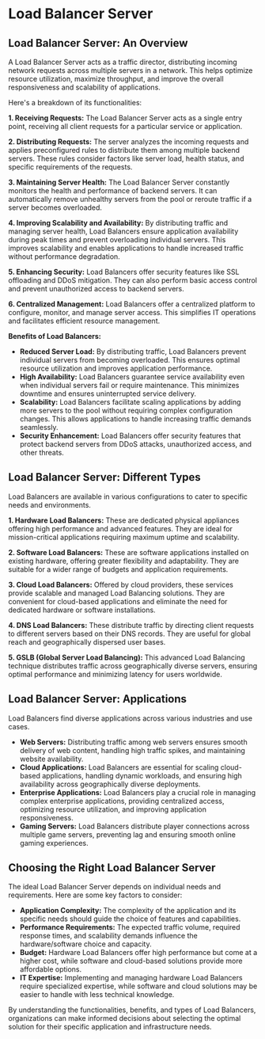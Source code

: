 # Load Balancer Server
## Load Balancer Server: An Overview

A Load Balancer Server acts as a traffic director, distributing incoming network requests across multiple servers in a network. This helps optimize resource utilization, maximize throughput, and improve the overall responsiveness and scalability of applications.

Here's a breakdown of its functionalities:

**1. Receiving Requests:** The Load Balancer Server acts as a single entry point, receiving all client requests for a particular service or application.

**2. Distributing Requests:** The server analyzes the incoming requests and applies preconfigured rules to distribute them among multiple backend servers. These rules consider factors like server load, health status, and specific requirements of the requests.

**3. Maintaining Server Health:** The Load Balancer Server constantly monitors the health and performance of backend servers. It can automatically remove unhealthy servers from the pool or reroute traffic if a server becomes overloaded.

**4. Improving Scalability and Availability:** By distributing traffic and managing server health, Load Balancers ensure application availability during peak times and prevent overloading individual servers. This improves scalability and enables applications to handle increased traffic without performance degradation.

**5. Enhancing Security:** Load Balancers offer security features like SSL offloading and DDoS mitigation. They can also perform basic access control and prevent unauthorized access to backend servers.

**6. Centralized Management:** Load Balancers offer a centralized platform to configure, monitor, and manage server access. This simplifies IT operations and facilitates efficient resource management.

**Benefits of Load Balancers:**

* **Reduced Server Load:** By distributing traffic, Load Balancers prevent individual servers from becoming overloaded. This ensures optimal resource utilization and improves application performance.
* **High Availability:** Load Balancers guarantee service availability even when individual servers fail or require maintenance. This minimizes downtime and ensures uninterrupted service delivery.
* **Scalability:** Load Balancers facilitate scaling applications by adding more servers to the pool without requiring complex configuration changes. This allows applications to handle increasing traffic demands seamlessly.
* **Security Enhancement:** Load Balancers offer security features that protect backend servers from DDoS attacks, unauthorized access, and other threats.


## Load Balancer Server: Different Types

Load Balancers are available in various configurations to cater to specific needs and environments.

**1. Hardware Load Balancers:** These are dedicated physical appliances offering high performance and advanced features. They are ideal for mission-critical applications requiring maximum uptime and scalability.

**2. Software Load Balancers:** These are software applications installed on existing hardware, offering greater flexibility and adaptability. They are suitable for a wider range of budgets and application requirements.

**3. Cloud Load Balancers:** Offered by cloud providers, these services provide scalable and managed Load Balancing solutions. They are convenient for cloud-based applications and eliminate the need for dedicated hardware or software installations.

**4. DNS Load Balancers:** These distribute traffic by directing client requests to different servers based on their DNS records. They are useful for global reach and geographically dispersed user bases.

**5. GSLB (Global Server Load Balancing):** This advanced Load Balancing technique distributes traffic across geographically diverse servers, ensuring optimal performance and minimizing latency for users worldwide.

## Load Balancer Server: Applications

Load Balancers find diverse applications across various industries and use cases.

* **Web Servers:** Distributing traffic among web servers ensures smooth delivery of web content, handling high traffic spikes, and maintaining website availability.
* **Cloud Applications:** Load Balancers are essential for scaling cloud-based applications, handling dynamic workloads, and ensuring high availability across geographically diverse deployments.
* **Enterprise Applications:** Load Balancers play a crucial role in managing complex enterprise applications, providing centralized access, optimizing resource utilization, and improving application responsiveness.
* **Gaming Servers:** Load Balancers distribute player connections across multiple game servers, preventing lag and ensuring smooth online gaming experiences.


## Choosing the Right Load Balancer Server

The ideal Load Balancer Server depends on individual needs and requirements. Here are some key factors to consider:

* **Application Complexity:** The complexity of the application and its specific needs should guide the choice of features and capabilities.
* **Performance Requirements:** The expected traffic volume, required response times, and scalability demands influence the hardware/software choice and capacity.
* **Budget:** Hardware Load Balancers offer high performance but come at a higher cost, while software and cloud-based solutions provide more affordable options.
* **IT Expertise:** Implementing and managing hardware Load Balancers require specialized expertise, while software and cloud solutions may be easier to handle with less technical knowledge.


By understanding the functionalities, benefits, and types of Load Balancers, organizations can make informed decisions about selecting the optimal solution for their specific application and infrastructure needs.
